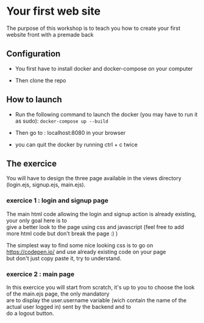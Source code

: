 # Your first web site

The purpose of this workshop is to teach you how to create your first website front with a premade back

## Configuration

- You first have to install docker and docker-compose on your computer

- Then clone the repo

## How to launch

- Run the following command to launch the docker (you may have to run it as sudo):
`docker-compose up --build`  

- Then go to : localhost:8080 in your browser

- you can quit the docker by running ctrl + c twice

## The exercice

You will have to design the three page available in the views directory (login.ejs, signup.ejs, main.ejs).

### exercice 1 : login and signup page

The main html code allowing the login and signup action is already existing, your only goal here is to  
give a better look to the page using css and javascript (feel free to add more html code but don't break the page :) )

The simplest way to find some nice looking css is to go on https://codepen.io/ and use already existing code on your page  
but don't just copy paste it, try to understand.

### exercice 2 : main page

In this exercice you will start from scratch, it's up to you to choose the look of the main.ejs page, the only mandatory  
are to display the user.username variable (wich contain the name of the actual user logged in) sent by the backend and to  
do a logout button.
